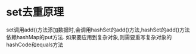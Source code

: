 # set去重原理
set调用add()方法添加数据时,会调用hashSet的add()方法,hashSet的add()方法依赖hashMap的put方法.
如果要应用到复杂对象,则需要重写复杂对象的hashCode和equals方法